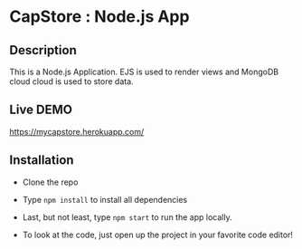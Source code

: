 # CapStore : Node.js App

## Description
This is a Node.js Application. EJS is used to render views and MongoDB cloud cloud is used to store data.

## Live DEMO
https://mycapstore.herokuapp.com/

## Installation
- Clone the repo
- Type ```npm install``` to install all dependencies
- Last, but not least, type ```npm start``` to run the app locally.

- To look at the code, just open up the project in your favorite code editor!
